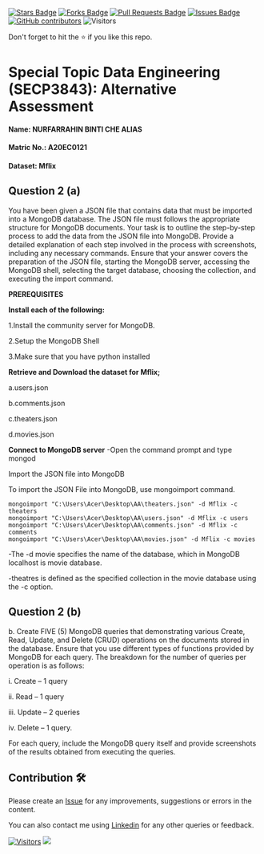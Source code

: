 <a href="https://github.com/drshahizan/SECP3843/stargazers"><img src="https://img.shields.io/github/stars/drshahizan/SECP3843" alt="Stars Badge"/></a>
<a href="https://github.com/drshahizan/SECP3843/network/members"><img src="https://img.shields.io/github/forks/drshahizan/SECP3843" alt="Forks Badge"/></a>
<a href="https://github.com/drshahizan/SECP3843/pulls"><img src="https://img.shields.io/github/issues-pr/drshahizan/SECP3843" alt="Pull Requests Badge"/></a>
<a href="https://github.com/drshahizan/SECP3843/issues"><img src="https://img.shields.io/github/issues/drshahizan/SECP3843" alt="Issues Badge"/></a>
<a href="https://github.com/drshahizan/SECP3843/graphs/contributors"><img alt="GitHub contributors" src="https://img.shields.io/github/contributors/drshahizan/SECP3843?color=2b9348"></a>
![Visitors](https://api.visitorbadge.io/api/visitors?path=https%3A%2F%2Fgithub.com%2Fdrshahizan%2FSECP3843&labelColor=%23d9e3f0&countColor=%23697689&style=flat)


Don't forget to hit the :star: if you like this repo.

# Special Topic Data Engineering (SECP3843): Alternative Assessment

#### Name: NURFARRAHIN BINTI CHE ALIAS
#### Matric No.: A20EC0121
#### Dataset: Mflix

## Question 2 (a)
You have been given a JSON file that contains data that must be imported into a MongoDB database. The JSON file must follows the appropriate structure for MongoDB documents. Your task is to outline the step-by-step process to add the data from the JSON file into MongoDB. Provide a detailed explanation of each step involved in the process with screenshots, including any necessary commands. Ensure that your answer covers the preparation of the JSON file, starting the MongoDB server, accessing the MongoDB shell, selecting the target database, choosing the collection, and executing the import command.

**PREREQUISITES**

**Install each of the following:**

1.Install the community server for MongoDB.

2.Setup the MongoDB Shell

3.Make sure that you have python installed

**Retrieve and Download the dataset for Mflix;**

a.users.json

b.comments.json

c.theaters.json

d.movies.json

**Connect to MongoDB server** -Open the command prompt and type mongod

Import the JSON file into MongoDB

To import the JSON File into MongoDB, use mongoimport command. 
```
mongoimport "C:\Users\Acer\Desktop\AA\theaters.json" -d Mflix -c theaters
mongoimport "C:\Users\Acer\Desktop\AA\users.json" -d Mflix -c users
mongoimport "C:\Users\Acer\Desktop\AA\comments.json" -d Mflix -c comments
mongoimport "C:\Users\Acer\Desktop\AA\movies.json" -d Mflix -c movies
```

-The -d movie specifies the name of the database, which in MongoDB localhost is movie database.

-theatres is defined as the specified collection in the movie database using the -c option.
## Question 2 (b)
b.	Create FIVE (5) MongoDB queries that demonstrating various Create, Read, Update, and Delete (CRUD) operations on the documents stored in the database. Ensure that you use different types of functions provided by MongoDB for each query. The breakdown for the number of queries per operation is as follows:

i.	Create – 1 query

ii.	Read – 1 query

iii.	Update – 2 queries

iv.	Delete – 1 query.


For each query, include the MongoDB query itself and provide screenshots of the results obtained from executing the queries.




## Contribution 🛠️
Please create an [Issue](https://github.com/drshahizan/special-topic-data-engineering/issues) for any improvements, suggestions or errors in the content.

You can also contact me using [Linkedin](https://www.linkedin.com/in/nurfarrahin-che-alias-26688827b/) for any other queries or feedback.

[![Visitors](https://api.visitorbadge.io/api/visitors?path=https%3A%2F%2Fgithub.com%2Fdrshahizan&labelColor=%23697689&countColor=%23555555&style=plastic)](https://visitorbadge.io/status?path=https%3A%2F%2Fgithub.com%2Fdrshahizan)
![](https://hit.yhype.me/github/profile?user_id=81284918)


